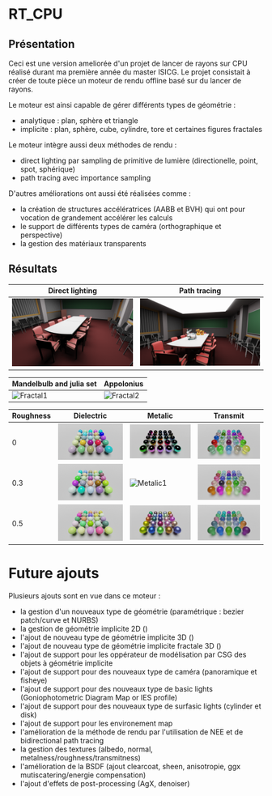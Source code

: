 # RT_CPU

## Présentation

Ceci est une version ameliorée d'un projet de lancer de rayons sur CPU réalisé durant ma première année du master ISICG. Le projet consistait à créer de toute pièce un moteur de rendu offline basé sur du lancer de rayons.

Le moteur est ainsi capable de gérer différents types de géométrie :
- analytique : plan, sphère et triangle
- implicite : plan, sphère, cube, cylindre, tore et certaines figures fractales

Le moteur intègre aussi deux méthodes de rendu : 
- direct lighting par sampling de primitive de lumière (directionelle, point, spot, sphérique)
- path tracing avec importance sampling

D'autres améliorations ont aussi été réalisées comme : 
- la création de structures accélératrices (AABB et BVH) qui ont pour vocation de grandement accélérer les calculs
- le support de différents types de caméra (orthographique et perspective)
- la gestion des matériaux transparents 

## Résultats


| Direct lighting | Path tracing  |
| - | - |
| ![Direct](results/conferenceDirect.png) | ![Indirect](results/conferenceIndirect.png) |

| Mandelbulb and julia set | Appolonius |
| - | - |
| ![Fractal1](results/old/fractal.png) | ![Fractal2](results/old/appolonius.png) |

| Roughness | Dielectric | Metalic | Transmit |
| - | - | - | - |
| 0 | ![Dielectric0](results/dielectric0.png) | ![Metalic0](results/metalic0.png) | ![Transmit0](results/transmit0.png) |
| 0.3 | ![Dielectric1](results/dielectric03.png) | ![Metalic1](results/metalic03.png) | ![Transmit1](results/transmit03.png) |
| 0.5 | ![Dielectric2](results/dielectric05.png) | ![Metalic2](results/metalic05.png) | ![Transmit2](results/transmit05.png) |

# Future ajouts

Plusieurs ajouts sont en vue dans ce moteur :
- la gestion d'un nouveaux type de géométrie (paramétrique : bezier patch/curve et NURBS)
- la gestion de géométrie implicite 2D ()
- l'ajout de nouveau type de géométrie implicite 3D ()
- l'ajout de nouveau type de géométrie implicite fractale 3D ()
- l'ajout de support pour les oppérateur de modélisation par CSG des objets à géométrie implicite
- l'ajout de support pour des nouveaux type de caméra (panoramique et fisheye)
- l'ajout de support pour des nouveaux type de basic lights (Goniophotometric Diagram Map or IES profile)
- l'ajout de support pour des nouveaux type de surfasic lights (cylinder et disk)
- l'ajout de support pour les environement map
- l'amélioration de la méthode de rendu par l'utilisation de NEE et de bidirectional path tracing
- la gestion des textures (albedo, normal, metalness/roughness/transmitness)
- l'amélioration de la BSDF (ajout clearcoat, sheen, anisotropie, ggx mutiscatering/energie compensation)
- l'ajout d'effets de post-processing (AgX, denoiser)